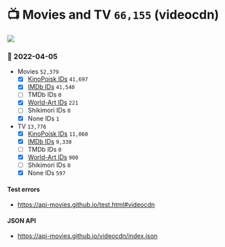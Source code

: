 # :tv: Movies and TV `66,155` (videocdn)

<a href="https://API-Movies.github.io"><img src="https://API-Movies.github.io/banner.png?cache"></a>

### :date: 2022-04-05
- Movies `52,379`
  - [x] <a href="https://API-Movies.github.io/videocdn/movie_kinopoisk_ids.json">KinoPoisk IDs</a> `41,697`
  - [x] <a href="https://API-Movies.github.io/videocdn/movie_imdb_ids.json">IMDb IDs</a> `41,540`
  - [ ] TMDb IDs `0`
  - [x] <a href="https://API-Movies.github.io/videocdn/movie_world_art_ids.json">World-Art IDs</a> `221`
  - [ ] Shikimori IDs `0`
  - [x] None IDs `1`
- TV `13,776`
  - [x] <a href="https://API-Movies.github.io/videocdn/tv_kinopoisk_ids.json">KinoPoisk IDs</a> `11,060`
  - [x] <a href="https://API-Movies.github.io/videocdn/tv_imdb_ids.json">IMDb IDs</a> `9,330`
  - [ ] TMDb IDs `0`
  - [x] <a href="https://API-Movies.github.io/videocdn/tv_world_art_ids.json">World-Art IDs</a> `900`
  - [ ] Shikimori IDs `0`
  - [x] None IDs `597`
#### Test errors
- <a href='https://api-movies.github.io/test.html#videocdn'>https://api-movies.github.io/test.html#videocdn</a>
#### JSON API
- <a href='https://api-movies.github.io/videocdn/index.json'>https://api-movies.github.io/videocdn/index.json</a>
